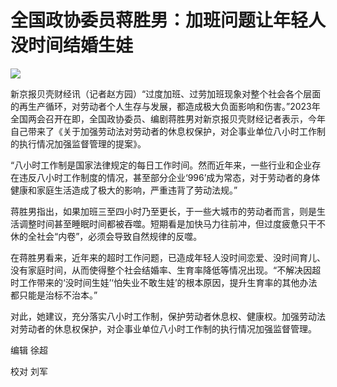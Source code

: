 # 全国政协委员蒋胜男：加班问题让年轻人没时间结婚生娃

![](https://inews.gtimg.com/newsapp_bt/0/15696870541/1000)

新京报贝壳财经讯（记者赵方园）“过度加班、过劳加班现象对整个社会各个层面的再生产循环，对劳动者个人生存与发展，都造成极大负面影响和伤害。”2023年全国两会召开在即，全国政协委员、编剧蒋胜男对新京报贝壳财经记者表示，今年自己带来了《关于加强劳动法对劳动者的休息权保护，对企事业单位八小时工作制的执行情况加强监督管理的提案》。

“八小时工作制是国家法律规定的每日工作时间。然而近年来，一些行业和企业存在违反八小时工作制度的情况，甚至部分企业‘996’成为常态，对于劳动者的身体健康和家庭生活造成了极大的影响，严重违背了劳动法规。”

蒋胜男指出，如果加班三至四小时乃至更长，于一些大城市的劳动者而言，则是生活调整时间甚至睡眠时间都被吞噬。短期看是加快马力往前冲，但过度疲惫只干不休的全社会“内卷”，必须会导致自然规律的反噬。

在蒋胜男看来，近年来的超时工作问题，已造成年轻人没时间恋爱、没时间育儿、没有家庭时间，从而使得整个社会结婚率、生育率降低等情况出现。“不解决因超时工作带来的‘没时间生娃’‘怕失业不敢生娃’的根本原因，提升生育率的其他办法都只能是治标不治本。”

对此，她建议，充分落实八小时工作制，保护劳动者休息权、健康权。加强劳动法对劳动者的休息权保护，对企事业单位八小时工作制的执行情况加强监督管理。

编辑 徐超

校对 刘军

